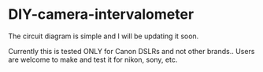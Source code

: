 # DIY-camera-intervalometer

The circuit diagram is simple and I will be updating it soon.



Currently this is tested ONLY for Canon DSLRs and not other brands.. Users are welcome to make and test it for nikon, sony, etc.
